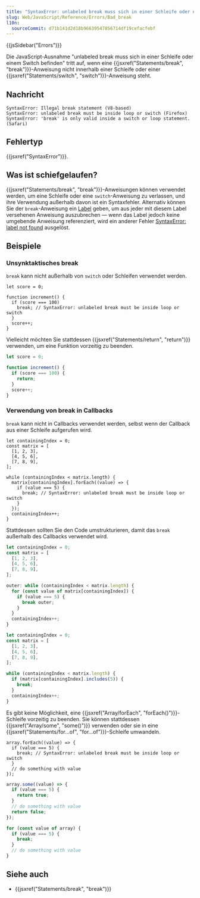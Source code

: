 ```yaml
---
title: "SyntaxError: unlabeled break muss sich in einer Schleife oder einem Switch befinden"
slug: Web/JavaScript/Reference/Errors/Bad_break
l10n:
  sourceCommit: d71b141d2d18b96639547856714df19cefacfebf
---
```


{{jsSidebar("Errors")}}

Die JavaScript-Ausnahme "unlabeled break muss sich in einer Schleife oder einem Switch befinden" tritt auf, wenn eine {{jsxref("Statements/break", "break")}}-Anweisung nicht innerhalb einer Schleife oder einer {{jsxref("Statements/switch", "switch")}}-Anweisung steht.

## Nachricht

```plain
SyntaxError: Illegal break statement (V8-based)
SyntaxError: unlabeled break must be inside loop or switch (Firefox)
SyntaxError: 'break' is only valid inside a switch or loop statement. (Safari)
```

## Fehlertyp

{{jsxref("SyntaxError")}}.

## Was ist schiefgelaufen?

{{jsxref("Statements/break", "break")}}-Anweisungen können verwendet werden, um eine Schleife oder eine `switch`-Anweisung zu verlassen, und ihre Verwendung außerhalb davon ist ein Syntaxfehler. Alternativ können Sie der `break`-Anweisung ein [Label](/de/docs/Web/JavaScript/Reference/Statements/label) geben, um aus jeder mit diesem Label versehenen Anweisung auszubrechen — wenn das Label jedoch keine umgebende Anweisung referenziert, wird ein anderer Fehler [SyntaxError: label not found](/de/docs/Web/JavaScript/Reference/Errors/Label_not_found) ausgelöst.

## Beispiele

### Unsynktaktisches break

`break` kann nicht außerhalb von `switch` oder Schleifen verwendet werden.

```js-nolint example-bad
let score = 0;

function increment() {
  if (score === 100)
    break; // SyntaxError: unlabeled break must be inside loop or switch
  }
  score++;
}
```

Vielleicht möchten Sie stattdessen {{jsxref("Statements/return", "return")}} verwenden, um eine Funktion vorzeitig zu beenden.

```js example-good
let score = 0;

function increment() {
  if (score === 100) {
    return;
  }
  score++;
}
```

### Verwendung von break in Callbacks

`break` kann nicht in Callbacks verwendet werden, selbst wenn der Callback aus einer Schleife aufgerufen wird.

```js-nolint example-bad
let containingIndex = 0;
const matrix = [
  [1, 2, 3],
  [4, 5, 6],
  [7, 8, 9],
];

while (containingIndex < matrix.length) {
  matrix[containingIndex].forEach((value) => {
    if (value === 5) {
      break; // SyntaxError: unlabeled break must be inside loop or switch
    }
  });
  containingIndex++;
}
```

Stattdessen sollten Sie den Code umstrukturieren, damit das `break` außerhalb des Callbacks verwendet wird.

```js example-good
let containingIndex = 0;
const matrix = [
  [1, 2, 3],
  [4, 5, 6],
  [7, 8, 9],
];

outer: while (containingIndex < matrix.length) {
  for (const value of matrix[containingIndex]) {
    if (value === 5) {
      break outer;
    }
  }
  containingIndex++;
}
```

```js example-good
let containingIndex = 0;
const matrix = [
  [1, 2, 3],
  [4, 5, 6],
  [7, 8, 9],
];

while (containingIndex < matrix.length) {
  if (matrix[containingIndex].includes(5)) {
    break;
  }
  containingIndex++;
}
```

Es gibt keine Möglichkeit, eine {{jsxref("Array/forEach", "forEach()")}}-Schleife vorzeitig zu beenden. Sie können stattdessen {{jsxref("Array/some", "some()")}} verwenden oder sie in eine {{jsxref("Statements/for...of", "for...of")}}-Schleife umwandeln.

```js-nolint example-bad
array.forEach((value) => {
  if (value === 5) {
    break; // SyntaxError: unlabeled break must be inside loop or switch
  }
  // do something with value
});
```

```js example-good
array.some((value) => {
  if (value === 5) {
    return true;
  }
  // do something with value
  return false;
});
```

```js example-good
for (const value of array) {
  if (value === 5) {
    break;
  }
  // do something with value
}
```

## Siehe auch

- {{jsxref("Statements/break", "break")}}
